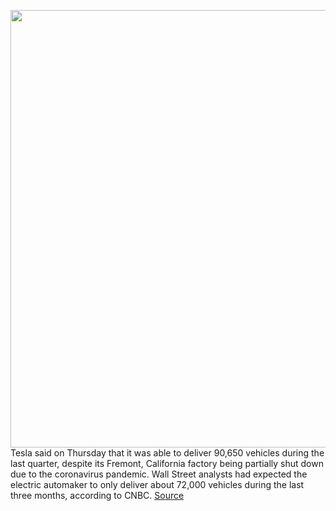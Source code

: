<img src='https://cdn.vox-cdn.com/thumbor/Hk4Ti3PRQ-jeq2Dude3bhhfZcFs=/0x0:2040x1360/1200x800/filters:focal(857x517:1183x843)/cdn.vox-cdn.com/uploads/chorus_image/image/67009341/acastro_180524_1777_tesla_0001.0.jpg' width='700px' /><br/>
Tesla said on Thursday that it was able to deliver 90,650 vehicles during the last quarter, despite its Fremont, California factory being partially shut down due to the coronavirus pandemic. Wall Street analysts had expected the electric automaker to only deliver about 72,000 vehicles during the last three months, according to CNBC.
<a href='https://www.theverge.com/2020/7/2/21311128/tesla-q2-2020-vehicle-delivery-numbers-factory-shutdown'> Source <a/>